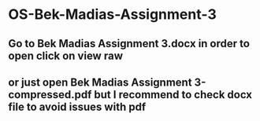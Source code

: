 # OS-Bek-Madias-Assignment-3

## Go to Bek Madias Assignment 3.docx **in order to open click on view raw**

## or just open Bek Madias Assignment 3-compressed.pdf **but I recommend to check docx file to avoid issues with pdf**
